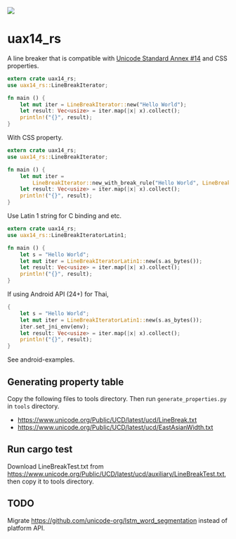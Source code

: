 ![](https://github.com/makotokato/uax14_rs/workflows/CI/badge.svg)

# uax14_rs

A line breaker that is compatible with [Unicode Standard Annex #14][UAX14] and CSS properties.

[UAX14]: http://www.unicode.org/reports/tr14/

```rust
extern crate uax14_rs;
use uax14_rs::LineBreakIterator;

fn main () {
    let mut iter = LineBreakIterator::new("Hello World");
    let result: Vec<usize> = iter.map(|x| x).collect();
    println!("{}", result);
}
```

With CSS property.
```rust
extern crate uax14_rs;
use uax14_rs::LineBreakIterator;

fn main () {
    let mut iter =
        LineBreakIterator::new_with_break_rule("Hello World", LineBreakRule::Strict, WordBreakRule::BreakAll, false);
    let result: Vec<usize> = iter.map(|x| x).collect();
    println!("{}", result);
}
```

Use Latin 1 string for C binding and etc.

```rust
extern crate uax14_rs;
use uax14_rs::LineBreakIteratorLatin1;

fn main () {
    let s = "Hello World";
    let mut iter = LineBreakIteratorLatin1::new(s.as_bytes());
    let result: Vec<usize> = iter.map(|x| x).collect();
    println!("{}", result);
}
```

If using Android API (24+) for Thai,
```rust
{
    let s = "Hello World";
    let mut iter = LineBreakIteratorLatin1::new(s.as_bytes());
    iter.set_jni_env(env);
    let result: Vec<usize> = iter.map(|x| x).collect();
    println!("{}", result);
}
```
See android-examples.

## Generating property table

Copy the following files to tools directory. Then run `generate_properties.py` in `tools` directory.
- <https://www.unicode.org/Public/UCD/latest/ucd/LineBreak.txt>
- <https://www.unicode.org/Public/UCD/latest/ucd/EastAsianWidth.txt>

## Run cargo test

Download LineBreakTest.txt from <https://www.unicode.org/Public/UCD/latest/ucd/auxiliary/LineBreakTest.txt>, then copy it to tools directory.

## TODO

Migrate <https://github.com/unicode-org/lstm_word_segmentation> instead of platform API.
